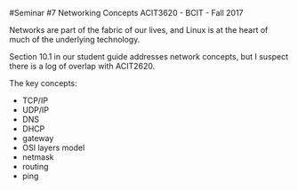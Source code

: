 #Seminar #7 Networking Concepts
ACIT3620 - BCIT - Fall 2017

Networks are part of the fabric of our lives, and Linux is at the heart of
much of the underlying technology.

Section 10.1 in our student guide addresses network concepts, but I suspect there
is a log of overlap with ACIT2620.

The key concepts:
- TCP/IP
- UDP/IP
- DNS
- DHCP
- gateway
- OSI layers model
- netmask
- routing
- ping

